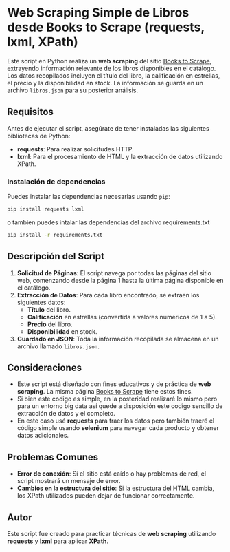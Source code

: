 # Web Scraping Simple de Libros desde Books to Scrape (**requests**, **lxml**, **XPath**)

Este script en Python realiza un **web scraping** del sitio [Books to Scrape](https://books.toscrape.com), extrayendo información relevante de los libros disponibles en el catálogo. Los datos recopilados incluyen el título del libro, la calificación en estrellas, el precio y la disponibilidad en stock. La información se guarda en un archivo `libros.json` para su posterior análisis.

## Requisitos

Antes de ejecutar el script, asegúrate de tener instaladas las siguientes bibliotecas de Python:

- **requests**: Para realizar solicitudes HTTP.
- **lxml**: Para el procesamiento de HTML y la extracción de datos utilizando XPath.

### Instalación de dependencias

Puedes instalar las dependencias necesarias usando `pip`:

```bash
pip install requests lxml
```
o tambien puedes intalar las dependencias del archivo requirements.txt

```bash
pip install -r requirements.txt
```

## Descripción del Script

1. **Solicitud de Páginas**: El script navega por todas las páginas del sitio web, comenzando desde la página 1 hasta la última página disponible en el catálogo.
2. **Extracción de Datos**: Para cada libro encontrado, se extraen los siguientes datos:
   - **Título** del libro.
   - **Calificación** en estrellas (convertida a valores numéricos de 1 a 5).
   - **Precio** del libro.
   - **Disponibilidad** en stock.
3. **Guardado en JSON**: Toda la información recopilada se almacena en un archivo llamado `libros.json`.


## Consideraciones

- Este script está diseñado con fines educativos y de práctica de **web scraping**. La misma página [Books to Scrape](https://books.toscrape.com) tiene estos fines.
- Si bien este codigo es simple, en la posteridad realizaré lo mismo pero para un entorno big data así quede a disposición este codigo sencillo de extracción de datos y el completo.
- En este caso usé **requests** para traer los datos pero también traeré el código simple usando **selenium** para navegar cada producto y obtener datos adicionales.

## Problemas Comunes

- **Error de conexión**: Si el sitio está caído o hay problemas de red, el script mostrará un mensaje de error.
- **Cambios en la estructura del sitio**: Si la estructura del HTML cambia, los XPath utilizados pueden dejar de funcionar correctamente.

## Autor

Este script fue creado para practicar técnicas de **web scraping** utilizando **requests** y **lxml** para aplicar **XPath**.
